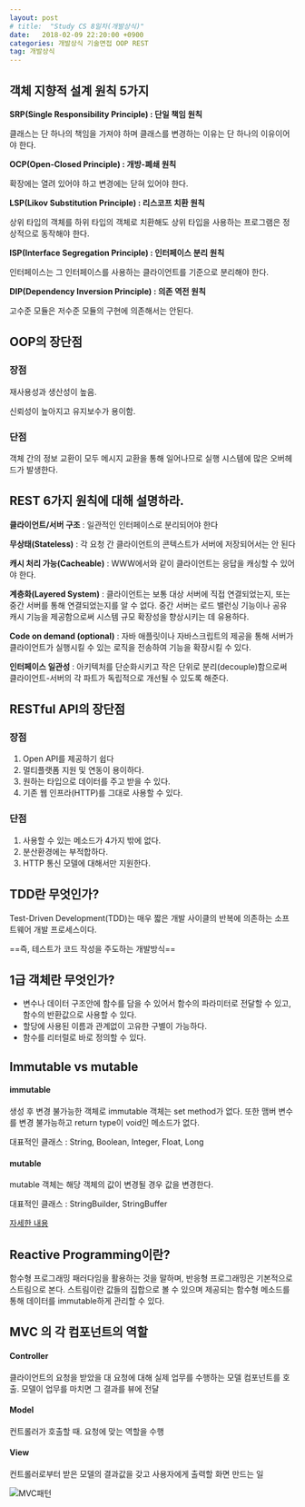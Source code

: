 ```yaml
---
layout: post
# title:  "Study CS 8일차(개발상식)"
date:   2018-02-09 22:20:00 +0900
categories: 개발상식 기술면접 OOP REST
tag: 개발상식
---
```


## 객체 지향적 설계 원칙 5가지

**SRP(Single Responsibility Principle) : 단일 책임 원칙**

클래스는 단 하나의 책임을 가져야 하며 클래스를 변경하는 이유는 단 하나의 이유이어야 한다.

**OCP(Open-Closed Principle) : 개방-폐쇄 원칙**

확장에는 열려 있어야 하고 변경에는 닫혀 있어야 한다.

**LSP(Likov Substitution Principle) : 리스코프 치환 원칙**

상위 타입의 객체를 하위 타입의 객체로 치환해도 상위 타입을 사용하는 프로그램은 정상적으로 동작해야 한다.

**ISP(Interface Segregation Principle) : 인터페이스 분리 원칙**

인터페이스는 그 인터페이스를 사용하는 클라이언트를 기준으로 분리해야 한다.

**DIP(Dependency Inversion Principle) : 의존 역전 원칙**

고수준 모듈은 저수준 모듈의 구현에 의존해서는 안된다.

## OOP의 장단점

### 장점

재사용성과 생산성이 높음.

신뢰성이 높아지고 유지보수가 용이함.

### 단점

객체 간의 정보 교환이 모두 메시지 교환을 통해 일어나므로 실행 시스템에 많은 오버헤드가 발생한다.

## REST 6가지 원칙에 대해 설명하라.

**클라이언트/서버 구조** : 일관적인 인터페이스로 분리되어야 한다

**무상태(Stateless)** : 각 요청 간 클라이언트의 콘텍스트가 서버에 저장되어서는 안 된다

**캐시 처리 가능(Cacheable)** : WWW에서와 같이 클라이언트는 응답을 캐싱할 수 있어야 한다.

**계층화(Layered System)** : 클라이언트는 보통 대상 서버에 직접 연결되었는지, 또는 중간 서버를 통해 연결되었는지를 알 수 없다. 중간 서버는 로드 밸런싱 기능이나 공유 캐시 기능을 제공함으로써 시스템 규모 확장성을 향상시키는 데 유용하다.

**Code on demand (optional)** : 자바 애플릿이나 자바스크립트의 제공을 통해 서버가 클라이언트가 실행시킬 수 있는 로직을 전송하여 기능을 확장시킬 수 있다.

**인터페이스 일관성** : 아키텍처를 단순화시키고 작은 단위로 분리(decouple)함으로써 클라이언트-서버의 각 파트가 독립적으로 개선될 수 있도록 해준다.

## RESTful API의 장단점

### 장점

1. Open API를 제공하기 쉽다
2. 멀티플랫폼 지원 및 연동이 용이하다.
3. 원하는 타입으로 데이터를 주고 받을 수 있다.
4. 기존 웹 인프라(HTTP)를 그대로 사용할 수 있다.

### 단점

1. 사용할 수 있는 메소드가 4가지 밖에 없다.
2. 분산환경에는 부적합하다.
3. HTTP 통신 모델에 대해서만 지원한다.

## TDD란 무엇인가?

Test-Driven Development(TDD)는 매우 짧은 개발 사이클의 반복에 의존하는 소프트웨어 개발 프로세스이다.

==즉, 테스트가 코드 작성을 주도하는 개발방식==

## 1급 객체란 무엇인가?

- 변수나 데이터 구조안에 함수를 담을 수 있어서 함수의 파라미터로 전달할 수 있고, 함수의 반환값으로 사용할 수 있다.
- 할당에 사용된 이름과 관계없이 고유한 구별이 가능하다.
- 함수를 리터럴로 바로 정의할 수 있다.

## Immutable vs mutable

#### immutable

생성 후 변경 불가능한 객체로 immutable 객체는 set method가 없다. 또한 맴버 변수를 변경 불가능하고 return type이 void인 메소드가 없다.

대표적인 클래스 : String, Boolean, Integer, Float, Long

#### mutable

mutable 객체는 해당 객체의 값이 변경될 경우 값을 변경한다.

대표적인 클래스 : StringBuilder, StringBuffer

[자세한 내용](https://hashcode.co.kr/questions/727/%EC%9E%90%EB%B0%94%EC%97%90%EC%84%9C-immutable%EC%9D%B4-%EB%AD%94%EA%B0%80%EC%9A%94)


## Reactive Programming이란?

함수형 프로그래밍 패러다임을 활용하는 것을 말하며, 반응형 프로그래밍은 기본적으로 스트림으로 본다. 스트림이란 값들의 집합으로 볼 수 있으며 제공되는 함수형 메소드를 통해 데이터를 immutable하게 관리할 수 있다.

## MVC 의 각 컴포넌트의 역할

#### Controller

클라이언트의 요청을 받았을 대 요청에 대해 실제 업무를 수행하는 모델 컴포넌트를 호출. 모델이 업무를 마치면 그 결과를 뷰에 전달

#### Model

컨트롤러가 호출할 때. 요청에 맞는 역할을 수행

#### View

컨트롤러로부터 받은 모델의 결과값을 갖고 사용자에게 출력할 화면 만드는 일

![MVC패턴](https://quarl894.github.io/assets/posts/20180210/mvc.png)

[jekyll-gh]:   https://github.com/quarl894